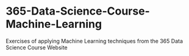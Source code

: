 # 365-Data-Science-Course-Machine-Learning
Exercises of applying Machine Learning techniques from the 365 Data Science Course Website
